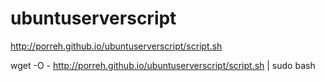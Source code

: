 # ubuntuserverscript

http://porreh.github.io/ubuntuserverscript/script.sh

wget -O - http://porreh.github.io/ubuntuserverscript/script.sh | sudo bash
